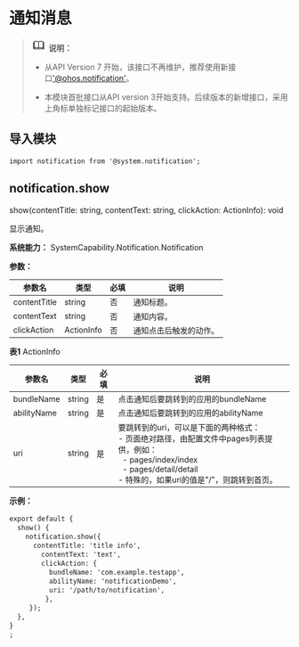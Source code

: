# 通知消息

> ![icon-note.gif](public_sys-resources/icon-note.gif) **说明：**
> - 从API Version 7 开始，该接口不再维护，推荐使用新接口['@ohos.notification'](js-apis-notification.md)。
> 
> - 本模块首批接口从API version 3开始支持。后续版本的新增接口，采用上角标单独标记接口的起始版本。


## 导入模块


```
import notification from '@system.notification';
```


## notification.show

show(contentTitle: string, contentText: string, clickAction: ActionInfo): void

显示通知。

**系统能力：** SystemCapability.Notification.Notification

**参数：**

| 参数名 | 类型 | 必填 | 说明 |
| -------- | -------- | -------- | -------- |
| contentTitle | string | 否 | 通知标题。 |
| contentText | string | 否 | 通知内容。 |
| clickAction | ActionInfo | 否 | 通知点击后触发的动作。 |

  **表1** ActionInfo

| 参数名 | 类型 | 必填 | 说明 |
| -------- | -------- | -------- | -------- |
| bundleName | string | 是 | 点击通知后要跳转到的应用的bundleName |
| abilityName | string | 是 | 点击通知后要跳转到的应用的abilityName |
| uri | string | 是 | 要跳转到的uri，可以是下面的两种格式：<br/>-&nbsp;页面绝对路径，由配置文件中pages列表提供，例如：<br/>&nbsp;&nbsp;-&nbsp;pages/index/index<br/>&nbsp;&nbsp;-&nbsp;pages/detail/detail<br/>-&nbsp;特殊的，如果uri的值是"/"，则跳转到首页。 |

**示例：**

```
export default {    
  show() {        
    notification.show({            
      contentTitle: 'title info',            
        contentText: 'text',            
        clickAction: {                
          bundleName: 'com.example.testapp',                
          abilityName: 'notificationDemo',                
          uri: '/path/to/notification',            
         },
     });    
  },
}
;
```